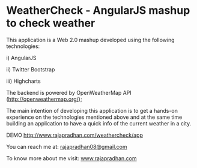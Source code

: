 WeatherCheck - AngularJS mashup to check weather
================================================
This application is a Web 2.0 mashup developed using the following technologies:

i) AngularJS

ii) Twitter Bootstrap

iii) Highcharts

The backend is powered by OpenWeatherMap API (http://openweathermap.org/);

The main intention of developing this application is to get a hands-on experience on the technologies mentioned above
and at the same time building an application to have a quick info of the current weather in a city.

DEMO
http://www.rajapradhan.com/weathercheck/app

 
You can reach me at:
rajapradhan08@gmail.com

To know more about me visit:
www.rajapradhan.com